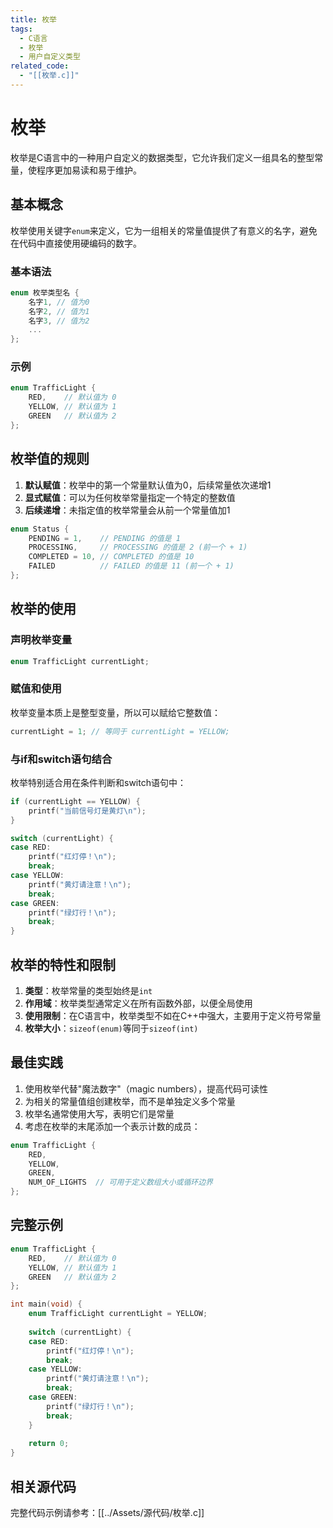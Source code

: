 ```yaml
---
title: 枚举
tags:
  - C语言
  - 枚举
  - 用户自定义类型
related_code:
  - "[[枚举.c]]"
---
```


# 枚举

枚举是C语言中的一种用户自定义的数据类型，它允许我们定义一组具名的整型常量，使程序更加易读和易于维护。

## 基本概念

枚举使用关键字`enum`来定义，它为一组相关的常量值提供了有意义的名字，避免在代码中直接使用硬编码的数字。

### 基本语法

```c
enum 枚举类型名 {
    名字1, // 值为0
    名字2, // 值为1
    名字3, // 值为2
    ...
};
```

### 示例

```c
enum TrafficLight {
    RED,    // 默认值为 0
    YELLOW, // 默认值为 1
    GREEN   // 默认值为 2
};
```

## 枚举值的规则

1. **默认赋值**：枚举中的第一个常量默认值为0，后续常量依次递增1
2. **显式赋值**：可以为任何枚举常量指定一个特定的整数值
3. **后续递增**：未指定值的枚举常量会从前一个常量值加1

```c
enum Status {
    PENDING = 1,    // PENDING 的值是 1
    PROCESSING,     // PROCESSING 的值是 2 (前一个 + 1)
    COMPLETED = 10, // COMPLETED 的值是 10
    FAILED          // FAILED 的值是 11 (前一个 + 1)
};
```

## 枚举的使用

### 声明枚举变量

```c
enum TrafficLight currentLight;
```

### 赋值和使用

枚举变量本质上是整型变量，所以可以赋给它整数值：

```c
currentLight = 1; // 等同于 currentLight = YELLOW;
```

### 与if和switch语句结合

枚举特别适合用在条件判断和switch语句中：

```c
if (currentLight == YELLOW) {
    printf("当前信号灯是黄灯\n");
}

switch (currentLight) {
case RED:
    printf("红灯停！\n");
    break;
case YELLOW:
    printf("黄灯请注意！\n");
    break;
case GREEN:
    printf("绿灯行！\n");
    break;
}
```

## 枚举的特性和限制

1. **类型**：枚举常量的类型始终是`int`
2. **作用域**：枚举类型通常定义在所有函数外部，以便全局使用
3. **使用限制**：在C语言中，枚举类型不如在C++中强大，主要用于定义符号常量
4. **枚举大小**：`sizeof(enum)`等同于`sizeof(int)`

## 最佳实践

1. 使用枚举代替"魔法数字"（magic numbers），提高代码可读性
2. 为相关的常量值组创建枚举，而不是单独定义多个常量
3. 枚举名通常使用大写，表明它们是常量
4. 考虑在枚举的末尾添加一个表示计数的成员：

```c
enum TrafficLight {
    RED,
    YELLOW,
    GREEN,
    NUM_OF_LIGHTS  // 可用于定义数组大小或循环边界
};
```

## 完整示例

```c
enum TrafficLight {
    RED,    // 默认值为 0
    YELLOW, // 默认值为 1
    GREEN   // 默认值为 2
};

int main(void) {
    enum TrafficLight currentLight = YELLOW;
    
    switch (currentLight) {
    case RED:
        printf("红灯停！\n");
        break;
    case YELLOW:
        printf("黄灯请注意！\n");
        break;
    case GREEN:
        printf("绿灯行！\n");
        break;
    }
    
    return 0;
}
```

## 相关源代码

完整代码示例请参考：[[../Assets/源代码/枚举.c]] 
